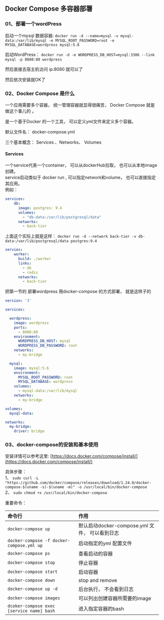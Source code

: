 ## Docker Compose 多容器部署

### <div id="class05-01">01、部署一个wordPress</div>
启动一个mysql 数据容器: `docker run -d --name=mysql -v mysql-data:/var/lib/mysql -e MYSQL_ROOT_PASSWORD=root -e MYSQL_DATABASE=wordpress mysql:5.6`

启动WordPress： `docker run -d -e WORDPRESS_DB_HOST=mysql:3306 --link mysql -p 8080:80 wordpress`

然后直接去宿主机访问 ip:8080 就可以了

然后依次安装就OK了                                              


### <div id="class05-02">02、Docker Compose 是什么</div>
一个应用需要多个容器， 统一管理容器就显得很痛苦， Docker Compose 就是做这个事儿的 。 

是一个基于Docker 的一个工具， 可以定义yml文件来定义多个容器。

默认文件名： docker-compose.yml

三个基本概念： Services 、Networks、 Volumes

#### Services
一个service代表一个container， 可以从dockerHub拉取， 也可以从本地image 创建。                         
service启动类似于 docker run , 可以指定network和volume， 也可以直接指定其应用。                   
例如：
```yaml
services:
    db:
      image: postgres: 9.4
      volumes: 
        - "db-data:/var/lib/postgresql/data"
      networks:
        - back-tier
```
上面这个实际上就是这样： `docker run -d --network back-tier -v db-data:/var/lib/postgresql/data postgres:9.4`

```yaml
servies: 
    worker:
      build: ./worker
      links:
        - db
        - redis
      networks:
        - back-tier
```

把第一节的 部署wordpress 用docker-compose 的方式部署， 就是这样子的
```yaml
version: '3'

services:

  wordpress:
    image: wordpress
    ports:
      - 8080:80
    environment:
      WORDPRESS_DB_HOST: mysql
      WORDPRESS_DB_PASSWORD: root
    networks:
      - my-bridge

  mysql:
    image: mysql:5.6
    environment:
      MYSQL_ROOT_PASSWORD: root
      MYSQL_DATABASE: wordpress
    volumes:
      - mysql-data:/var/lib/mysql
    networks:
      - my-bridge

volumes:
  mysql-data:

networks:
  my-bridge:
    driver: bridge
```


### <div id="class05-03">03、docker-compose的安装和基本使用</div>
安装详情可以参考这里: [https://docs.docker.com/compose/install/](https://docs.docker.com/compose/install/)

具体步骤：                       
1、 `sudo curl -L "https://github.com/docker/compose/releases/download/1.24.0/docker-compose-$(uname -s)-$(uname -m)" -o /usr/local/bin/docker-compose`                          
2、 `sudo chmod +x /usr/local/bin/docker-compose`                        

重要命令：                       

命令行 | 作用
:-|:-
`docker-compose up` | 默认启动docker-compose.yml 文件， 可以看到日志
`docker-compose -f docker-compose.yml up` | 启动指定的yml 配置文件
`docker-compose ps` | 查看启动的容器
`docker-compose stop` | 停止容器
`docker-compose start` | 启动容器
`docker-compose down` | stop and remove                     
`docker-compose up -d` | 后台执行， 不会看到日志                           
`docker-compose images` | 可以列出创建容器所需要的image                         
`dcoker-compose exec [service name] bash` | 进入指定容器的bash                         









